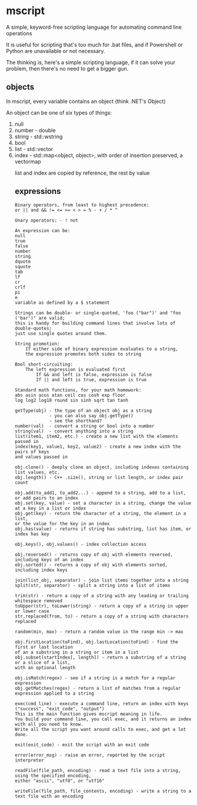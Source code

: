 # mscript
A simple, keyword-free scripting language for automating command line operations

It is useful for scripting that's too much for .bat files, and if Powershell or Python are unavailable or not necessary.

The thinking is, here's a simple scripting language, if it can solve your problem, then there's no need to get a bigger gun.

## objects

In mscript, every variable contains an object (think .NET's Object)

An object can be one of six types of things:
1. null
2. number - double
3. string - std::wstring
4. bool
5. list - std::vector<object>
6. index - std::map<object, object>, with order of insertion preserved, a vectormap

list and index are copied by reference, the rest by value

## expressions

```
Binary operators, from least to highest precedence:
or || and && != <= >= < > = % - + / * ^

Unary operators: - ! not

An expression can be:
null
true
false
number
string
dquote
squote
tab
lf
cr
crlf
pi
e
variable as defined by a $ statement

Strings can be double- or single-quoted, 'foo ("bar")' and "foo ('bar')" are valid; 
this is handy for building command lines that involve lots of double-quotes; 
just use single quotes around them.

String promotion:
	If either side of binary expression evaluates to a string, 
	the expression promotes both sides to string

Bool short-circuiting:
	The left expression is evaluated first
		If && and left is false, expression is false
		If || and left is true, expression is true

Standard math functions, for your math homework:
abs asin acos atan ceil cos cosh exp floor 
log log2 log10 round sin sinh sqrt tan tanh

getType(obj) - the type of an object obj as a string
			 - you can also say obj.getType()
			 - see the shorthand?
number(val)	 - convert a string or bool into a number
string(val)  - convert anything into a string
list(item1, item2, etc.) - create a new list with the elements passed in
index(key1, value1, key2, value2) - create a new index with the pairs of keys 
and values passed in

obj.clone() - deeply clone an object, including indexes containing list values, etc.
obj.length() - C++ .size(), string or list length, or index pair count

obj.add(to_add1, to_add2...) - append to a string, add to a list, or add pairs to an index
obj.set(key, value) - set a character in a string, change the value at a key in a list or index
obj.get(key) - return the character of a string, the element in a list, 
or the value for the key in an index
obj.has(value) - returns if string has substring, list has item, or index has key

obj.keys(), obj.values() - index collection access

obj.reversed() - returns copy of obj with elements reversed, including keys of an index
obj.sorted() - returns a copy of obj with elements sorted, including index keys

join(list_obj, separator) - join list items together into a string
split(str, separator) - split a string into a list of items

trim(str) - return a copy of a string with any leading or trailing whitespace removed
toUpper(str), toLower(string) - return a copy of a string in upper or lower case
str.replaced(from, to) - return a copy of a string with characters replaced

random(min, max) - return a random value in the range min -> max

obj.firstLocation(toFind), obj.lastLocation(toFind) - find the first or last location 
of an a substring in a string or item in a list
obj.subset(startIndex[, length]) - return a substring of a string or a slice of a list, 
with an optional length

obj.isMatch(regex) - see if a string is a match for a regular expression
obj.getMatches(regex) - return a list of matches from a regular expression applied to a string

exec(cmd_line) - execute a command line, return an index with keys 
("success", "exit_code", "output")
This is the main function gives mscript meaning in life.  
You build your command line, you call exec, and it returns an index with all you need to know. 
Write all the script you want around calls to exec, and get a lot done.

exit(exit_code) - exit the script with an exit code

error(error_msg) - raise an error, reported by the script interpreter

readFile(file_path, encoding) - read a text file into a string, using the specified encoding, 
either "ascii", "utf8", or "utf16"

writeFile(file_path, file_contents, encoding) - write a string to a text file with an encoding
```
